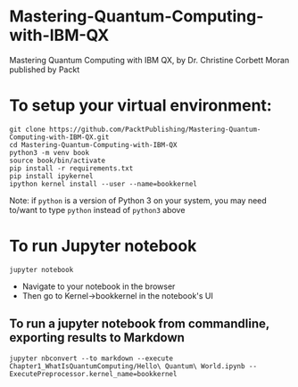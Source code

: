 # Mastering-Quantum-Computing-with-IBM-QX
Mastering Quantum Computing with IBM QX, by Dr. Christine Corbett Moran published by Packt

# To setup your virtual environment:
```
git clone https://github.com/PacktPublishing/Mastering-Quantum-Computing-with-IBM-QX.git
cd Mastering-Quantum-Computing-with-IBM-QX
python3 -m venv book
source book/bin/activate
pip install -r requirements.txt
pip install ipykernel
ipython kernel install --user --name=bookkernel
```

Note: if `python` is a version of Python 3 on your system, you may need to/want to type `python` instead of `python3` above

# To run Jupyter notebook
`jupyter notebook`


* Navigate to your notebook in the browser
* Then go to Kernel->bookkernel in the notebook's UI

## To run a jupyter notebook from commandline, exporting results to Markdown
`jupyter nbconvert --to markdown --execute Chapter1_WhatIsQuantumComputing/Hello\ Quantum\ World.ipynb --ExecutePreprocessor.kernel_name=bookkernel`
